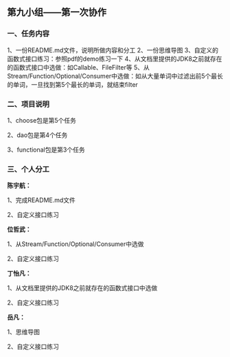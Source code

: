 ## 第九小组——第一次协作

### 一、任务内容

1、一份README.md文件，说明所做内容和分工
2、一份思维导图
3、自定义的函数式接口练习：参照pdf的demo练习一下
4、从文档里提供的JDK8之前就存在的函数式接口中选做：如Callable、FileFilter等
5、从Stream/Function/Optional/Consumer中选做：如从大量单词中过滤出前5个最长的单词，一旦找到第5个最长的单词，就结束filter

### 二、项目说明
1、choose包是第5个任务

2、dao包是第4个任务

3、functional包是第3个任务

### 三、个人分工

**陈宇航：**

1、完成README.md文件

2、自定义接口练习

**位哲武：**

1、从Stream/Function/Optional/Consumer中选做

2、自定义接口练习

**丁怡凡：**

1、从文档里提供的JDK8之前就存在的函数式接口中选做

2、自定义接口练习

**岳凡：**

1、思维导图

2、自定义接口练习




